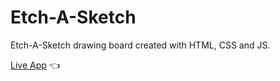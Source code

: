 # Etch-A-Sketch

Etch-A-Sketch drawing board created with HTML, CSS and JS.

[Live App](https://alex-dishen.github.io/etch-a-sketch/) :point_left: